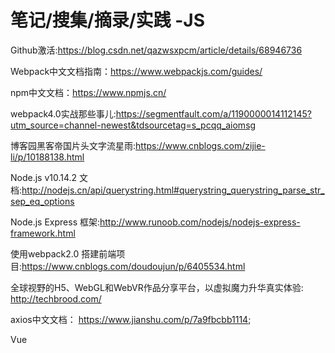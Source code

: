 # 笔记/搜集/摘录/实践 -JS

Github激活:https://blog.csdn.net/qazwsxpcm/article/details/68946736

Webpack中文文档指南：https://www.webpackjs.com/guides/

npm中文文档：https://www.npmjs.cn/

webpack4.0实战那些事儿:https://segmentfault.com/a/1190000014112145?utm_source=channel-newest&tdsourcetag=s_pcqq_aiomsg

博客园黑客帝国片头文字流星雨:https://www.cnblogs.com/zijie-li/p/10188138.html

Node.js v10.14.2 文档:http://nodejs.cn/api/querystring.html#querystring_querystring_parse_str_sep_eq_options

Node.js Express 框架:http://www.runoob.com/nodejs/nodejs-express-framework.html

使用webpack2.0 搭建前端项目:https://www.cnblogs.com/doudoujun/p/6405534.html

全球视野的H5、WebGL和WebVR作品分享平台，以虚拟魔力升华真实体验: http://techbrood.com/

axios中文文档： https://www.jianshu.com/p/7a9fbcbb1114;

Vue <script>引入地址：https://cdn.jsdelivr.net/npm/vue@2.5.21/dist/vue.js

Vue API:  https://cn.vuejs.org/v2/api/index.html#props

ve-charts:  https://vueblocks.github.io/ve-charts/#/base-options

Element-logo(vue组件)： http://element-cn.eleme.io/#/zh-CN

Vue Router： https://router.vuejs.org/zh/installation.html

Vue CLI 3： https://cli.vuejs.org/zh/guide/

Vuex：https://vuex.vuejs.org/zh/guide/

hexo： https://hexo.io/zh-cn/docs/setup

VueJS中学习使用Vuex详解:  https://segmentfault.com/a/1190000015782272

stylus中文版参考文档之插值(Interpolation):  https://www.zhangxinxu.com/jq/stylus/interpolation.php

kos:  https://koa.bootcss.com/

廖雪峰的官方网站---koa入门
: https://www.liaoxuefeng.com/wiki/001434446689867b27157e896e74d51a89c25cc8b43bdb3000/001471087582981d6c0ea265bf241b59a04fa6f61d767f6000

官方文档附例子代码  https://reacttraining.com/react-router/web/example/basic

Redux 入门教程（一）：基本用法  http://www.ruanyifeng.com/blog/2016/09/redux_tutorial_part_one_basic_usages.html

 手把手教你搭建 Dva + Umi 开发环境: https://blog.csdn.net/SCU_Cindy/article/details/82914547
